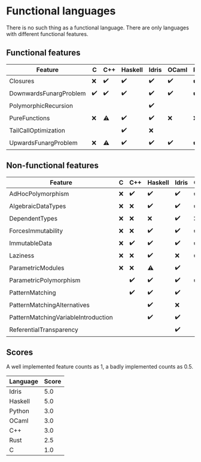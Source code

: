<!-- DO NOT EDIT THIS FILE -->
<!-- edit funlangs.hs instead -->

# Functional languages

There is no such thing as a functional language.
There are only languages with different functional features.

## Functional features

| Feature | C | C++ | Haskell | Idris | OCaml | Python | Rust |
|---|---|---|---|---|---|---|---|
| Closures | :x: | :heavy_check_mark: | :heavy_check_mark: | :heavy_check_mark: | :heavy_check_mark: | :heavy_check_mark: | :warning: |
| DownwardsFunargProblem | :heavy_check_mark: | :heavy_check_mark: | :heavy_check_mark: | :heavy_check_mark: | :heavy_check_mark: | :heavy_check_mark: | :heavy_check_mark: |
| PolymorphicRecursion |  |  |  | :heavy_check_mark: |  |  |  |
| PureFunctions | :x: | :warning: | :heavy_check_mark: | :heavy_check_mark: | :x: | :x: | :x: |
| TailCallOptimization |  |  | :heavy_check_mark: | :x: |  |  |  |
| UpwardsFunargProblem | :x: | :warning: | :heavy_check_mark: | :heavy_check_mark: | :heavy_check_mark: | :heavy_check_mark: | :heavy_check_mark: |

## Non-functional features

| Feature | C | C++ | Haskell | Idris | OCaml | Python | Rust |
|---|---|---|---|---|---|---|---|
| AdHocPolymorphism | :x: | :heavy_check_mark: | :heavy_check_mark: | :heavy_check_mark: | :heavy_check_mark: | :heavy_check_mark: | :heavy_check_mark: |
| AlgebraicDataTypes | :x: | :x: | :heavy_check_mark: | :heavy_check_mark: | :heavy_check_mark: | :x: | :heavy_check_mark: |
| DependentTypes | :x: | :x: | :x: | :heavy_check_mark: | :x: | :x: | :x: |
| ForcesImmutability | :x: | :x: | :heavy_check_mark: | :heavy_check_mark: | :heavy_check_mark: | :x: | :heavy_check_mark: |
| ImmutableData | :x: | :heavy_check_mark: | :heavy_check_mark: | :heavy_check_mark: | :heavy_check_mark: | :heavy_check_mark: | :heavy_check_mark: |
| Laziness | :x: | :x: | :heavy_check_mark: | :x: | :heavy_check_mark: | :x: | :x: |
| ParametricModules | :x: | :x: | :warning: | :heavy_check_mark: |  | :x: | :x: |
| ParametricPolymorphism |  | :heavy_check_mark: | :heavy_check_mark: | :heavy_check_mark: | :heavy_check_mark: | :heavy_check_mark: | :heavy_check_mark: |
| PatternMatching |  | :heavy_check_mark: | :heavy_check_mark: | :heavy_check_mark: |  | :heavy_check_mark: | :warning: |
| PatternMatchingAlternatives |  |  | :heavy_check_mark: | :x: |  |  | :heavy_check_mark: |
| PatternMatchingVariableIntroduction |  |  | :heavy_check_mark: | :heavy_check_mark: |  | :heavy_check_mark: | :heavy_check_mark: |
| ReferentialTransparency |  |  |  | :heavy_check_mark: |  |  |  |

## Scores

A well implemented feature counts as 1,
a badly implemented counts as 0.5.

| Language | Score |
|----------|-------|
| Idris | 5.0 |
| Haskell | 5.0 |
| Python | 3.0 |
| OCaml | 3.0 |
| C++ | 3.0 |
| Rust | 2.5 |
| C | 1.0 |

